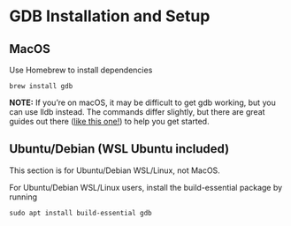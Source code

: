 # GDB Installation and Setup

## MacOS

Use Homebrew to install dependencies

```/bin/bash
brew install gdb
```

**NOTE:** If you’re on macOS, it may be difficult to get gdb working, but you can use lldb instead. The commands differ slightly, but there are great guides out there ([like this one!](https://lldb.llvm.org/use/map.html)) to help you get started.

## Ubuntu/Debian (WSL Ubuntu included)

This section is for Ubuntu/Debian WSL/Linux, not MacOS.

For Ubuntu/Debian WSL/Linux users, install the build-essential package by running

```/bin/bash
sudo apt install build-essential gdb
```
